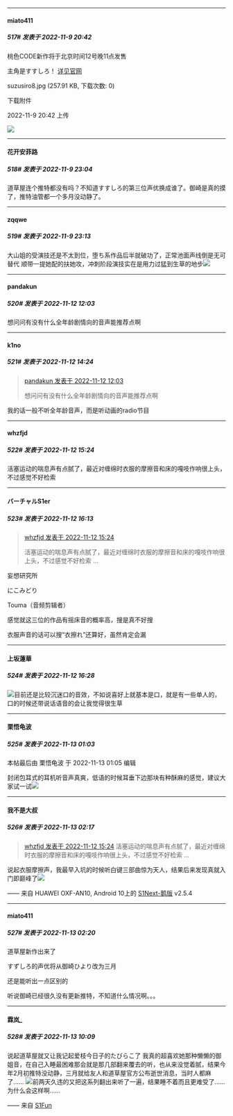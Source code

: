 

*****

####  miato411  
##### 517#       发表于 2022-11-9 20:42

桃色CODE新作将于北京时间12号晚11点发售 

主角是すすしろ！
[详见官网](http://momoirocode.web.fc2.com/)

suzusiro8.jpg
(257.91 KB, 下载次数: 0)

下载附件

2022-11-9 20:42 上传

<img src="https://img.saraba1st.com/forum/202211/09/204257nd27x7oq25sxzq4u.jpg" referrerpolicy="no-referrer">



*****

####  花开安菲路  
##### 518#       发表于 2022-11-9 23:04

道草屋连个推特都没有吗？不知道すすしろ的第三位声优换成谁了。御崎是真的摸了，推特油管都一个多月没动静了。



*****

####  zqqwe  
##### 519#       发表于 2022-11-9 23:13

大山姐的受演技还是不太到位，堕ち系作品后半就破功了，正常池面声线倒是无可替代
顺带一提她配的扶她攻，冲刺阶段演技实在是用力过猛到生草的地步<img src="https://static.saraba1st.com/image/smiley/face2017/068.png" referrerpolicy="no-referrer">



*****

####  pandakun  
##### 520#       发表于 2022-11-12 12:03

想问问有没有什么全年龄剧情向的音声能推荐点啊



*****

####  k1no  
##### 521#       发表于 2022-11-12 14:24

<blockquote><a href="httphttps://bbs.saraba1st.com/2b/forum.php?mod=redirect&amp;goto=findpost&amp;pid=58397074&amp;ptid=2028626" target="_blank">pandakun 发表于 2022-11-12 12:03</a>

想问问有没有什么全年龄剧情向的音声能推荐点啊</blockquote>
我的话一般不听全年龄音声，而是听动画的radio节目



*****

####  whzfjd  
##### 522#       发表于 2022-11-12 15:24

活塞运动的喘息声有点腻了，最近对缠绵时衣服的摩擦音和床的嘎吱作响很上头，不过感觉不好检索



*****

####  バーチャルS1er  
##### 523#       发表于 2022-11-12 16:13

<blockquote><a href="httphttps://bbs.saraba1st.com/2b/forum.php?mod=redirect&amp;goto=findpost&amp;pid=58399378&amp;ptid=2028626" target="_blank">whzfjd 发表于 2022-11-12 15:24</a>

活塞运动的喘息声有点腻了，最近对缠绵时衣服的摩擦音和床的嘎吱作响很上头，不过感觉不好检索 ...</blockquote>
妄想研究所

にこみどり 

Touma（音频剪辑者）

感觉就这三位的作品有摇床音的概率高，搜是真不好搜

衣服声音的话可以搜“衣擦れ”还算好，虽然肯定会漏



*****

####  上坂蓮華  
##### 524#       发表于 2022-11-12 16:28

<img src="https://static.saraba1st.com/image/smiley/face2017/013.png" referrerpolicy="no-referrer">目前还是比较沉迷口的音效，不如说喜好上就基本是口，就是有一些单人的，口的时候还带说话语音的会让我觉得很生草



*****

####  栗悟龟波  
##### 525#       发表于 2022-11-13 01:03

 本帖最后由 栗悟龟波 于 2022-11-13 01:05 编辑 

封闭包耳式的耳机听音声真爽，低语的时候耳垂下边那块有种酥麻的感觉，建议大家试一试<img src="https://static.saraba1st.com/image/smiley/face2017/074.png" referrerpolicy="no-referrer">



*****

####  我不是大叔  
##### 526#       发表于 2022-11-13 02:17

<blockquote><a href="httphttps://bbs.saraba1st.com/2b/forum.php?mod=redirect&amp;goto=findpost&amp;pid=58399378&amp;ptid=2028626" target="_blank">whzfjd 发表于 2022-11-12 15:24</a>
活塞运动的喘息声有点腻了，最近对缠绵时衣服的摩擦音和床的嘎吱作响很上头，不过感觉不好检索 ...</blockquote>
说起衣服摩擦声，我最早入坑的时候听白键三部曲惊为天人，结果后来发现真就入门即巅峰了<img src="https://static.saraba1st.com/image/smiley/face2017/035.png" referrerpolicy="no-referrer">

—— 来自 HUAWEI OXF-AN10, Android 10上的 [S1Next-鹅版](https://github.com/ykrank/S1-Next/releases) v2.5.4

*****

####  miato411  
##### 527#       发表于 2022-11-13 02:20

道草屋新作出来了

すずしろ的声优将从御崎ひより改为三月

还是能听出一点区别的

听说御崎已经很久没有更新推特，不知道什么情况啊。。。



*****

####  霖岚_  
##### 528#       发表于 2022-11-13 10:09

说起道草屋就又让我记起爱枝今日子的たびらこ了
我真的超喜欢她那种懒懒的御姐音，在自己入睡最困难那会就是那几部翻来覆去的听，也从来没觉着腻，结果今年2月初推特没动静，三月就给友人和道草屋官方公布逝世消息，当时人都麻了……
<img src="https://static.saraba1st.com/image/smiley/face2017/139.png" referrerpolicy="no-referrer">前两天久违的又把这系列翻出来听了一遍，结果睡不着而且更难受了……为什么会这样啊……

—— 来自 [S1Fun](https://s1fun.koalcat.com)

